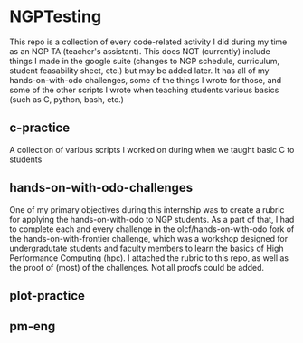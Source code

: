# NGPTesting
This repo is a collection of every code-related activity I did during my time as an NGP TA (teacher's assistant). This does NOT (currently) include things I made in the google suite (changes to NGP schedule, curriculum, student feasability sheet, etc.) but may be added later. It has all of my hands-on-with-odo challenges, some of the things I wrote for those, and some of the other scripts I wrote when teaching students various basics (such as C, python, bash, etc.)

## c-practice
A collection of various scripts I worked on during when we taught basic C to students



## hands-on-with-odo-challenges
One of my primary objectives during this internship was to create a rubric for applying the hands-on-with-odo to NGP students. As a part of that, I had to complete each and every challenge in the olcf/hands-on-with-odo fork of the hands-on-with-frontier challenge, which was a workshop designed for undergradutate students and faculty members to learn the basics of High Performance Computing (hpc). I attached the rubric to this repo, as well as the proof of (most) of the challenges. Not all proofs could be added.



## plot-practice




## pm-eng



